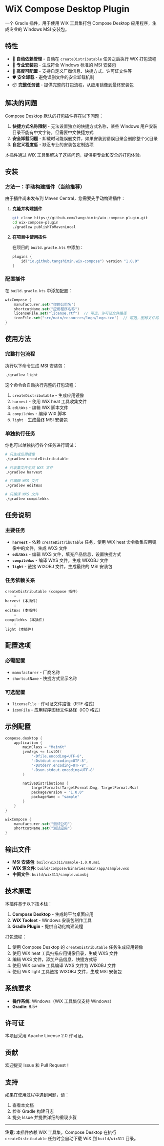 # WiX Compose Desktop Plugin

一个 Gradle 插件，用于使用 WiX 工具集打包 Compose Desktop 应用程序，生成专业的 Windows MSI 安装包。

## 特性

- 🚀 **自动依赖管理** - 自动在 `createDistributable` 任务之后执行 WiX 打包流程
- 🎯 **专业安装包** - 生成符合 Windows 标准的 MSI 安装包
- 🔧 **高度可配置** - 支持自定义厂商信息、快捷方式、许可证文件等
- 🛡️ **安全卸载** - 避免误删文件的安全卸载机制
- 📦 **完整任务链** - 提供完整的打包流程，从应用镜像到最终安装包

## 解决的问题

Compose Desktop 默认的打包插件存在以下问题：

1. **快捷方式名称限制** - 无法设置独立的快捷方式名称，某些 Windows 用户安装目录不能有中文字符，但需要中文快捷方式
2. **安全卸载问题** - 卸载时可能误删文件，如果安装到错误目录会删除整个父目录
3. **自定义程度低** - 缺乏专业的安装包定制选项

本插件通过 WiX 工具集解决了这些问题，提供更专业和安全的打包体验。

## 安装

### 方法一：手动构建插件（当前推荐）

由于插件尚未发布到 Maven Central，您需要先手动构建插件：

1. **克隆并构建插件**

    ```bash
    git clone https://github.com/tangshimin/wix-compose-plugin.git
    cd wix-compose-plugin
    ./gradlew publishToMavenLocal
    ```
2. **在项目中使用插件**

    在项目的 `build.gradle.kts` 中添加：
    
    ```kotlin
    plugins {
        id("io.github.tangshimin.wix-compose") version "1.0.0"
    }
    ```


### 配置插件

在 `build.gradle.kts` 中添加配置：

```kotlin
wixCompose {
    manufacturer.set("你的公司名")
    shortcutName.set("应用程序名称")
    licenseFile.set("license.rtf")  // 可选，许可证文件路径
    iconFile.set("src/main/resources/logo/logo.ico")  // 可选，图标文件路径
}
```

## 使用方法

### 完整打包流程

执行以下命令生成 MSI 安装包：

```bash
./gradlew light
```

这个命令会自动执行完整的打包流程：
1. `createDistributable` - 生成应用镜像
2. `harvest` - 使用 WiX heat 工具收集文件
3. `editWxs` - 编辑 WiX 脚本文件
4. `compileWxs` - 编译 WiX 脚本
5. `light` - 生成最终 MSI 安装包

### 单独执行任务

你也可以单独执行各个任务进行调试：

```bash
# 只生成应用镜像
./gradlew createDistributable

# 只收集文件生成 WXS 文件
./gradlew harvest

# 只编辑 WXS 文件
./gradlew editWxs

# 只编译 WXS 文件
./gradlew compileWxs
```

## 任务说明

### 主要任务

- **`harvest`** - 依赖 `createDistributable` 任务，使用 WiX heat 命令收集应用镜像中的文件，生成 WXS 文件
- **`editWxs`** - 编辑 WXS 文件，填充产品信息，设置快捷方式
- **`compileWxs`** - 编译 WXS 文件，生成 WIXOBJ 文件
- **`light`** - 链接 WIXOBJ 文件，生成最终的 MSI 安装包

### 任务依赖关系

```
createDistributable (compose 插件)
    ↓
harvest (本插件)
    ↓
editWxs (本插件)
    ↓
compileWxs (本插件)
    ↓
light (本插件)
```

## 配置选项

### 必需配置

- `manufacturer` - 厂商名称
- `shortcutName` - 快捷方式显示名称

### 可选配置

- `licenseFile` - 许可证文件路径（RTF 格式）
- `iconFile` - 应用程序图标文件路径（ICO 格式）

## 示例配置

```kotlin
compose.desktop {
    application {
        mainClass = "MainKt"
        jvmArgs += listOf(
            "-Dfile.encoding=UTF-8",
            "-Dstdout.encoding=UTF-8",
            "-Dstderr.encoding=UTF-8",
            "-Dsun.stdout.encoding=UTF-8"
        )

        nativeDistributions {
            targetFormats(TargetFormat.Dmg, TargetFormat.Msi)
            packageVersion = "1.0.0"
            packageName = "sample"
        }
    }
}

wixCompose {
    manufacturer.set("测试公司")
    shortcutName.set("测试应用")
}
```

## 输出文件

- **MSI 安装包**: `build/wix311/sample-1.0.0.msi`
- **WiX 源文件**: `build/compose/binaries/main/app/sample.wxs`
- **中间文件**: `build/wix311/sample.wixobj`

## 技术原理

本插件基于以下技术栈：

1. **Compose Desktop** - 生成跨平台桌面应用
2. **WiX Toolset** - Windows 安装包制作工具
3. **Gradle Plugin** - 提供自动化构建流程

打包流程：
1. 使用 Compose Desktop 的 `createDistributable` 任务生成应用镜像
2. 使用 WiX heat 工具扫描应用镜像目录，生成 WXS 文件
3. 编辑 WXS 文件，添加产品信息、快捷方式等
4. 使用 WiX candle 工具编译 WXS 文件为 WIXOBJ 文件
5. 使用 WiX light 工具链接 WIXOBJ 文件，生成 MSI 安装包

## 系统要求

- **操作系统**: Windows（WiX 工具集仅支持 Windows）
- **Gradle**: 8.5+

## 许可证

本项目采用 Apache License 2.0 许可证。

## 贡献

欢迎提交 Issue 和 Pull Request！

## 支持

如果在使用过程中遇到问题，请：
1. 查看本文档
2. 检查 Gradle 构建日志
3. 提交 Issue 并提供详细的重现步骤

---

**注意**: 本插件依赖 WiX 工具集，Compose Desktop 在执行 `createDistributable` 任务时会自动下载 WiX 到 `build/wix311` 目录。